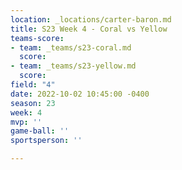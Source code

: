 ```yaml
---
location: _locations/carter-baron.md
title: S23 Week 4 - Coral vs Yellow
teams-score:
- team: _teams/s23-coral.md
  score: 
- team: _teams/s23-yellow.md
  score: 
field: "4"
date: 2022-10-02 10:45:00 -0400
season: 23
week: 4
mvp: ''
game-ball: ''
sportsperson: ''

---
```

